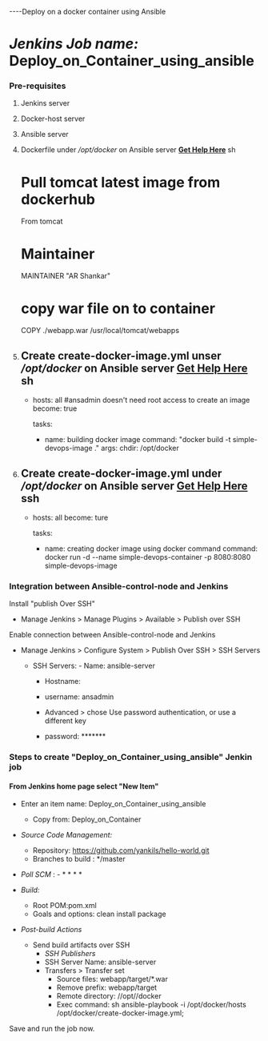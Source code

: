 ----Deploy on a docker container using Ansible
# *Jenkins Job name:* Deploy_on_Container_using_ansible

### Pre-requisites

1. Jenkins server 
1. Docker-host server 
1. Ansible server
1. Dockerfile under */opt/docker* on Ansible server **[Get Help Here]()**
   sh 
   # Pull tomcat latest image from dockerhub 
   From tomcat
   # Maintainer
   MAINTAINER "AR Shankar" 

   # copy war file on to container 
   COPY ./webapp.war /usr/local/tomcat/webapps
1. Create create-docker-image.yml unser */opt/docker* on Ansible server **[Get Help Here]()**
   sh
   ---
   - hosts: all
     #ansadmin doesn't need root access to create an image
     become: true 

     tasks:
     - name: building docker image
       command: "docker build -t simple-devops-image ." 
       args:
         chdir: /opt/docker
   
1. Create create-docker-image.yml under */opt/docker* on Ansible server **[Get Help Here]()**
   ssh
   ---
   - hosts: all
     become: ture

     tasks:
     - name: creating docker image using docker command
       command: docker run -d --name simple-devops-container -p 8080:8080 simple-devops-image
   

### Integration between Ansible-control-node and Jenkins

Install "publish Over SSH"
 - Manage Jenkins > Manage Plugins > Available > Publish over SSH

Enable connection between Ansible-control-node and Jenkins

- Manage Jenkins > Configure System > Publish Over SSH > SSH Servers 

	- SSH Servers:
                - Name: ansible-server
		- Hostname:<ServerIP>
		- username: ansadmin
               
       -  Advanced > chose Use password authentication, or use a different key
		 - password: *******
 
### Steps to create "Deploy_on_Container_using_ansible" Jenkin job
#### From Jenkins home page select "New Item"
   - Enter an item name: Deploy_on_Container_using_ansible
     - Copy from: Deploy_on_Container
     
   - *Source Code Management:*
      - Repository: https://github.com/yankils/hello-world.git
      - Branches to build : */master  
   - *Poll SCM* :      - * * * *

   - *Build:*
     - Root POM:pom.xml
     - Goals and options: clean install package

 - *Post-build Actions*
   - Send build artifacts over SSH
     - *SSH Publishers*
      - SSH Server Name: ansible-server
       - Transfers >  Transfer set
            - Source files: webapp/target/*.war
	       - Remove prefix: webapp/target
	       - Remote directory: //opt//docker
	       - Exec command: 
                sh 
                ansible-playbook -i /opt/docker/hosts /opt/docker/create-docker-image.yml;
                

Save and run the job now.
